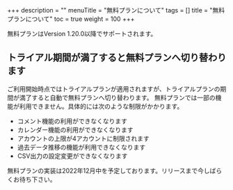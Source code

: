 +++
description = ""
menuTitle = "無料プランについて"
tags = []
title = "無料プランについて"
toc = true
weight = 100
+++

無料プランはVersion 1.20.0以降でサポートされます。

## トライアル期間が満了すると無料プランへ切り替わります

ご利用開始時点ではトライアルプランが適用されますが、トライアルプランの期間が満了すると自動で無料プランへ切り替わります。
無料プランでは一部の機能が利用できません。具体的には次のような制限がかかります。

- コメント機能の利用ができなくなります
- カレンダー機能の利用ができなくなります
- アカウントの上限が4アカウントに制限されます
- 過去データ推移の機能が利用できなくなります
- CSV出力の設定変更ができなくなります

無料プランの実装は2022年12月中を予定しております。リリースまで今しばらくお待ち下さい。